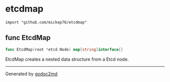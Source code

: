
# etcdmap
    import "github.com/mickep76/etcdmap"






## func EtcdMap
``` go
func EtcdMap(root *etcd.Node) map[string]interface{}
```
EtcdMap creates a nested data structure from a Etcd node.









- - -
Generated by [godoc2md](http://godoc.org/github.com/davecheney/godoc2md)